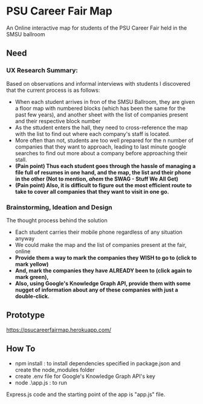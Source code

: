 # PSU Career Fair Map
An Online interactive map for students of the PSU Career Fair held in the SMSU ballroom

## Need

### UX Research Summary: 
Based on observations and informal interviews with students I discovered that the current process is as follows:
- When each student arrives in fron of the SMSU Ballroom, they are given a floor map with numbered blocks (which has been the same for the past few years), and another sheet with the list of companies present and their respective block number
- As the sttudent enters the hall, they need to cross-reference the map with the list to find out where each company's staff is located. 
- More often than not, students are too well prepared for the n number of companies that they want to approach, leading to last minute google searches to find out more about a company before approaching their stall. 
- **(Pain point) Thus each student goes through the hassle of managing a file full of resumes in one hand, and the map, the list and their phone in the other (Not to mention, *ahem* the SWAG - Stuff We All Get)**
- **(Pain point) Also, it is difficult to figure out the most efficient route to take to cover all companies that they want to visit in one go.**

### Brainstorming, Ideation and Design 
The thought process behind the solution
- Each student carries their mobile phone regardless of any situation anyway
- We could make the map and the list of companies present at the fair, online 
- **Provide them a way to mark the companies they WISH to go to (click to mark yellow)**
- **And, mark the companies they have ALREADY been to (click again to mark green),**
- **Also, using Google's Knowledge Graph API, provide them with some nugget of information about any of these companies with just a double-click.**

## Prototype

https://psucareerfairmap.herokuapp.com/

## How To

- npm install : to install dependencies specified in package.json and create the node_modules folder
- create .env file for Google's Knowledge Graph API's key
- node .\app.js : to run 

Express.js code and the starting point of the app is "app.js" file. 
